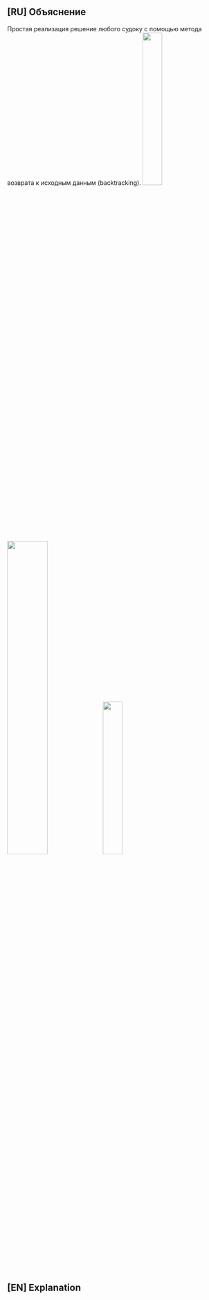 ## [RU] Объяснение
Простая реализация решение любого судоку с помощью метода возврата к исходным данным (backtracking).
<img src="https://i.imgur.com/AmKqai1.png" width=30% height=30%>
<img src="https://i.imgur.com/rnZH35L.png" width=43% height=43%>
<img src="https://i.imgur.com/NUrHVft.png" width=30% height=30%>


## [EN] Explanation
